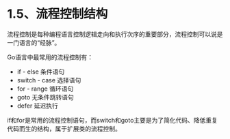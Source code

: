 # 1.5、流程控制结构
流程控制是每种编程语言控制逻辑走向和执行次序的重要部分，流程控制可以说是一门语言的“经脉”。

Go语言中最常用的流程控制有： 
- if - else 条件语句
- switch - case 选择语句
- for - range 循环语句
- goto 无条件跳转语句
- defer 延迟执行

if和for是常用的流程控制语句，而switch和goto主要是为了简化代码、降低重复代码而生的结构，属于扩展类的流程控制。




